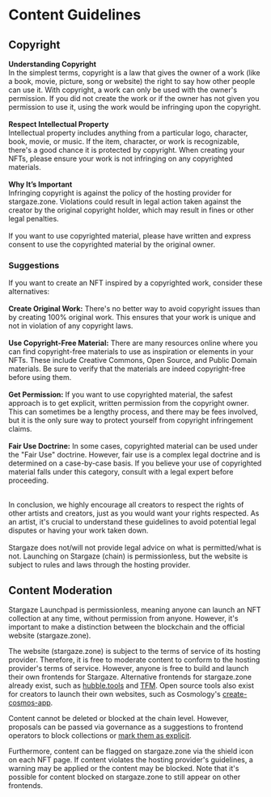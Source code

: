 # Content Guidelines

## **Copyright**

**Understanding Copyright** \
In the simplest terms, copyright is a law that gives the owner of a work (like a book, movie, picture, song or website) the right to say how other people can use it. With copyright, a work can only be used with the owner's permission. If you did not create the work or if the owner has not given you permission to use it, using the work would be infringing upon the copyright. \
\
**Respect Intellectual Property** \
Intellectual property includes anything from a particular logo, character, book, movie, or music. If the item, character, or work is recognizable, there's a good chance it is protected by copyright. When creating your NFTs, please ensure your work is not infringing on any copyrighted materials. \
\
**Why It’s Important** \
Infringing copyright is against the policy of the hosting provider for stargaze.zone. Violations could result in legal action taken against the creator by the original copyright holder, which may result in fines or other legal penalties. \
\
If you want to use copyrighted material, please have written and express consent to use the copyrighted material by the original owner.

### Suggestions

If you want to create an NFT inspired by a copyrighted work, consider these alternatives: \
\
**Create Original Work:** There's no better way to avoid copyright issues than by creating 100% original work. This ensures that your work is unique and not in violation of any copyright laws. \
\
**Use Copyright-Free Material:** There are many resources online where you can find copyright-free materials to use as inspiration or elements in your NFTs. These include Creative Commons, Open Source, and Public Domain materials. Be sure to verify that the materials are indeed copyright-free before using them. \
\
**Get Permission:** If you want to use copyrighted material, the safest approach is to get explicit, written permission from the copyright owner. This can sometimes be a lengthy process, and there may be fees involved, but it is the only sure way to protect yourself from copyright infringement claims. \
\
**Fair Use Doctrine:** In some cases, copyrighted material can be used under the "Fair Use" doctrine. However, fair use is a complex legal doctrine and is determined on a case-by-case basis. If you believe your use of copyrighted material falls under this category, consult with a legal expert before proceeding.

\
In conclusion, we highly encourage all creators to respect the rights of other artists and creators, just as you would want your rights respected. As an artist, it's crucial to understand these guidelines to avoid potential legal disputes or having your work taken down. \
\
Stargaze does not/will not provide legal advice on what is permitted/what is not. Launching on Stargaze (chain) is permissionless, but the website is subject to rules and laws through the hosting provider.

## Content Moderation

Stargaze Launchpad is permissionless, meaning anyone can launch an NFT collection at any time, without permission from anyone. However, it's important to make a distinction between the blockchain and the official website (stargaze.zone).

The website (stargaze.zone) is subject to the terms of service of its hosting provider. Therefore, it is free to moderate content to conform to the hosting provider's terms of service. However, anyone is free to build and launch their own frontends for Stargaze. Alternative frontends for stargaze.zone already exist, such as [hubble.tools](https://www.hubble.tools/) and [TFM](https://tfm.com/nft/collections?networks=stargaze). Open source tools also exist for creators to launch their own websites, such as Cosmology's [create-cosmos-app](https://github.com/cosmology-tech/create-cosmos-app).

Content cannot be deleted or blocked at the chain level. However, proposals can be passed via governance as a suggestions to frontend operators to block collections or [mark them as explicit](https://github.com/public-awesome/launchpad/blob/78d3e730709311c17becc73c16e66d262fcd41ab/packages/sg4/src/lib.rs#L23).

Furthermore, content can be flagged on stargaze.zone via the shield icon on each NFT page. If content violates the hosting provider's guidelines, a warning may be applied or the content may be blocked. Note that it's possible for content blocked on stargaze.zone to still appear on other frontends.
